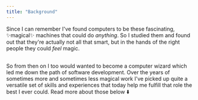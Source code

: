 ```yaml
---
title: "Background"
---
```


Since I can remember I've found computers to be these fascinating, ✨magical✨ machines that could do _anything_. So I studied them and found out that they're actually not all that smart, but in the hands of the right people they could _feel_ magic.

<div style="padding-bottom:1rem"></div>
So from then on I too would wanted to become a computer wizard which led me down the path of software development. Over the years of sometimes more and sometimes less magical work I've picked up quite a versatile set of skills and experiences that today help me fulfill that role the best I ever could. Read more about those below ⬇️
